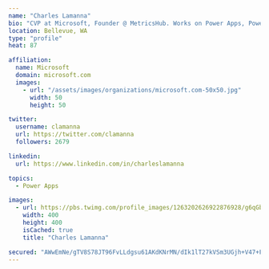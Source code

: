 ```yaml
---
name: "Charles Lamanna"
bio: "CVP at Microsoft, Founder @ MetricsHub. Works on Power Apps, Power Automate, Power Virtual Agent, Common Data Service and Dynamics 365."
location: Bellevue, WA
type: "profile"
heat: 87

affiliation:
  name: Microsoft
  domain: microsoft.com
  images:
    - url: "/assets/images/organizations/microsoft.com-50x50.jpg"
      width: 50
      height: 50

twitter:
  username: clamanna
  url: https://twitter.com/clamanna
  followers: 2679

linkedin:
  url: https://www.linkedin.com/in/charleslamanna

topics:
  - Power Apps

images:
  - url: https://pbs.twimg.com/profile_images/1263202626922876928/g6qGbHZ-_400x400.jpg
    width: 400
    height: 400
    isCached: true
    title: "Charles Lamanna"

secured: "AWwEmNe/gTV8S78JT96FvLLdgsu61AKdKNrMN/dIk1lT27kVSm3UGjh+V47+FBWrZKBVIzmFKw7/Ye2ezhuavzJkfhYAnTNcjEr4MfhKAkwo+bIdmFYyVS0RD+CcffLCpusMGmSFsIRI0DHOr6UIbLqatjhtJWh3UUwXJBGsra+z7dBa5n0zfKnLVkLNOpNwlMGmbCUZdwOAQViR++zBKOhd5G1GatXOEX7iIW7mfiQiChHW6Rdi0VQ3dTWeqBl+/G8MH9jaWi4TQL+xaIeeKGGDqHnvm09HwB8c0iR6gDhkGuzbhxTewXVUgeiCZ19TKolcyolmFaMLLfa87tOqnmb/eyFXUjanBqw64a7RxOMEvQ3H4dpm7RFfJMD35gWuWl6Vj+cCRJsB4FcxfANd7EUfriW7j207vrCHXtA0KPA=;LgTigCFMHkyQN1uKNDVAFw=="
---
```



